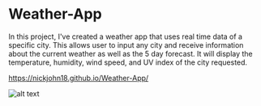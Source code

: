 # Weather-App

In this project, I've created a weather app that uses real time data of a specific city. This allows user to input any city and receive information about the current weather as well as the 5 day forecast.
It will display the temperature, humidity, wind speed, and UV index of the city requested.

https://nickjohn18.github.io/Weather-App/

![alt text](https://user-images.githubusercontent.com/81334326/120938296-f8da6100-c6df-11eb-88a8-715bb1eff9e4.png)
